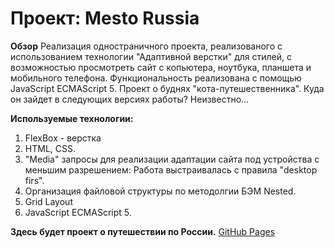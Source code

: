 # Проект: Mesto Russia

**Обзор**
Реализация одностраничного проекта, реализованого с использованием технологии "Адаптивной верстки" для стилей, с возможностью просмотреть сайт с копьютера, ноутбука, планшета и мобильного телефона. Функциональность реализована с помощью JavaScript ECMAScript 5.
Проект о буднях "кота-путешественника". Куда он зайдет в следующих версиях работы? Неизвестно...

**Используемые технологии:**
1. FlexBox - верстка
2. HTML, CSS.
3. "Media" запросы для реализации адаптации сайта под устройства с меньшим разрешением: Работа выстраивалась с правила "desktop firs".
4. Организация файловой структуры по методолгии БЭМ Nested.
5. Grid Layout
6. JavaScript ECMAScript 5.

**Здесь будет проект о путешествии по России.**
[GitHub Pages](https://seliverstovdanila.github.io/mesto-project/)
